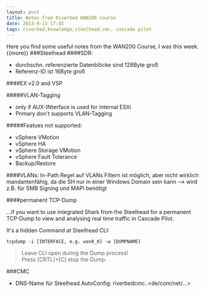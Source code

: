```yaml
---
layout: post
title: Notes from Riverbed WAN200 Course
date: 2013-9-13 17:45  
tags: riverbed,knowledge,steelhead,cmc, cascade pilot
---
```


Here you find some useful notes from the WAN200 Course, I was this week.
{{more}}
###Steelhead
####SDR:
- durchschn. referenzierte Datenblöcke sind 128Byte groß 
- Referenz-ID ist 16Byte groß 

####EX v2.0 and VSP

#####VLAN-Tagging
- only if AUX-INterface is used for internal ESXi
- Primary don't supports VLAN-Tagging


#####Featues not supported:

- vSphere VMotion
- vSphere HA
- vSphere Storage VMotion
- vSphere Fault Tolerance
- Backup/Restore


####VLANs:
In-Path Regel auf VLANs Filtern ist möglich, aber nicht wirklich mandantenfähig, da die SH nur in einer Windows Domain sein kann --> wird z.B. für SMB Signing und MAPI benötigt

####permanent TCP-Dump 

...if you want to use integrated Shark from the Steelhead for a permanent TCP-Dump to view and analysing real time traffic in Cascade Pilot.

It's a hidden Command at Steelhead CLI: 

    tcpdump -i [INTERFACE, e.g. wan0_0] -w [DUMPNAME]


>Leave CLI open during the Dump process!    
>Press [CRTL]+[C] stop the Dump.


###CMC
- DNS-Name für Steelhead AutoConfig: riverbedcmc.<Domain>.<de/com/net/...>